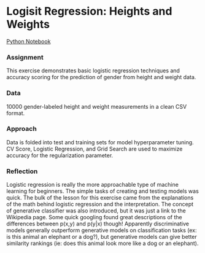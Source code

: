 # Logisit Regression: Heights and Weights

[Python Notebook](Mini_Project_Logistic_Regression.ipynb)

### Assignment

This exercise demonstrates basic logistic regression techniques and accuracy scoring for the prediction of gender from height and weight data.

### Data

10000 gender-labeled height and weight measurements in a clean CSV format.

### Approach

Data is folded into test and training sets for model hyperparameter tuning. CV Score, Logistic Regression, and Grid Search are used to maximize accuracy for the regularization parameter. 

### Reflection

Logistic regression is really the more approachable type of machine learning for beginners. The simple tasks of creating and testing models was quick. The bulk of the lesson for this exercise came from the explanations of the math behind logistic regression and the interpretation. The concept of generative classifier was also introduced, but it was just a link to the Wikipedia page. Some quick googling found great descriptions of the differences between p(x,y) and p(y|x) though! Apparently discriminative models generally outperform generative models on classification tasks (ex: is this animal an elephant or a dog?), but generative models can give better similarity rankings (ie: does this animal look more like a dog or an elephant).